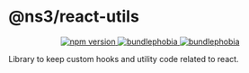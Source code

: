 # @ns3/react-utils

<p align="center">
  <a href="https://www.npmjs.com/package/@ns3/react-utils">
    <img src="https://img.shields.io/npm/v/@ns3/react-utils.svg" alt="npm version">
  </a>
  <a href="https://bundlephobia.com/package/@ns3/react-utils">
    <img src="https://img.shields.io/bundlephobia/minzip/@ns3/react-utils" alt="bundlephobia">
  </a>    
  <a href="https://bundlephobia.com/package/@ns3/react-utils">
    <img src="https://badgen.net/bundlephobia/tree-shaking/react-colorful" alt="bundlephobia">
  </a>
</p>

Library to keep custom hooks and utility code related to react.
